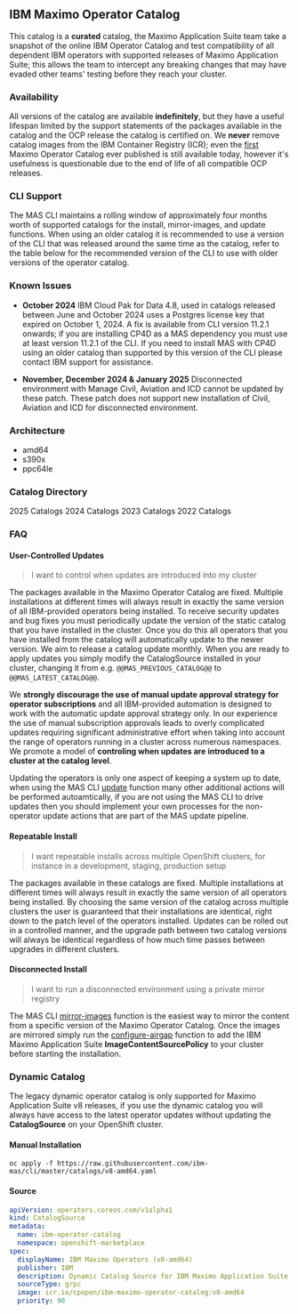IBM Maximo Operator Catalog
-------------------------------------------------------------------------------
This catalog is a **curated** catalog, the Maximo Application Suite team take a snapshot of the online IBM Operator Catalog and test compatibility of all dependent IBM operators with supported releases of Maximo Application Suite; this allows the team to intercept any breaking changes that may have evaded other teams' testing before they reach your cluster.

### Availability
All versions of the catalog are available **indefinitely**, but they have a useful lifespan limited by the support statements of the packages available in the catalog and the OCP release the catalog is certified on.  We **never** remove catalog images from the IBM Container Registry (ICR); even the [first](v8-220717-amd64.md) Maximo Operator Catalog ever published is still available today, however it's usefulness is questionable due to the end of life of all compatible OCP releases.

### CLI Support
The MAS CLI maintains a rolling window of approximately four months worth of supported catalogs for the install, mirror-images, and update functions.  When using an older catalog it is recommended to use a version of the CLI that was released around the same time as the catalog, refer to the table below for the recommended version of the CLI to use with older versions of the operator catalog.

### Known Issues
- **October 2024** IBM Cloud Pak for Data 4.8, used in catalogs released between June and October 2024 uses a Postgres license key that expired on October 1, 2024.  A fix is available from CLI version 11.2.1 onwards; if you are installing CP4D as a MAS dependency you must use at least version 11.2.1 of the CLI.  If you need to install MAS with CP4D using an older catalog than supported by this version of the CLI please contact IBM support for assistance.

- **November, December 2024 & January 2025** Disconnected environment with Manage Civil, Aviation and ICD cannot be updated by these patch. These patch does not support new installation of Civil, Aviation and ICD for disconnected environment. 

### Architecture
- amd64
- s390x
- ppc64le

### Catalog Directory

<cds-tabs trigger-content="Select an item" value="2025">
  <cds-tab id="tab-2025" target="panel-2025" value="2025">2025 Catalogs</cds-tab>
  <cds-tab id="tab-2024" target="panel-2024" value="2024">2024 Catalogs</cds-tab>
  <cds-tab id="tab-2023" target="panel-2023" value="2023">2023 Catalogs</cds-tab>
  <cds-tab id="tab-2022" target="panel-2022" value="2022">2022 Catalogs</cds-tab>
</cds-tabs>

<div class="tab-panel">

  <div id="panel-2025" role="tabpanel" aria-labelledby="tab-2025" hidden>
    <table>
      <thead>
        <tr>
          <th>Catalog</th>
          <th>OCP Support</th>
          <th>CPD Support</th>
          <th>MongoDB Support (CE or EE)</th>
          <th>Recommended CLI</th>
          <th>Support Notes</th>
        </tr>
      </thead>
      <tbody>
        <tr>
          <td><a href="v9-250306-amd64/">v9-250306-amd64</a>, <a href="v9-250306-s390x/">v9-250306-s390x</a></td>
          <td>4.14 - 4.16</td>
          <td>5.0.0</td>
          <td>6.0 - 7.0</td>
          <td>latest</td>
          <td>OCP 4.16 EOS December 27, 2025</td>
        </tr>      
        <tr>
          <td><a href="v9-250206-amd64/">v9-250206-amd64</a>, <a href="v9-250206-s390x/">v9-250206-s390x</a></td>
          <td>4.14 - 4.16</td>
          <td>5.0.0</td>
          <td>6.0 - 7.0</td>
          <td>latest</td>
          <td>OCP 4.16 EOS December 27, 2025</td>
        </tr>
        <tr>
          <td><a href="v9-250109-amd64/">v9-250109-amd64</a>, <a href="v9-250109-s390x/">v9-250109-s390x</a></td>
          <td>4.14 - 4.16</td>
          <td>5.0.0</td>
          <td>6.0 - 7.0</td>
          <td>latest</td>
          <td>OCP 4.16 EOS December 27, 2025</td>
        </tr>
      </tbody>
    </table>
  </div>
  <div id="panel-2024" role="tabpanel" aria-labelledby="tab-2024" hidden>
    <table>
    <thead>
    <tr>
    <th>Catalog</th>
    <th>OCP Support</th>
    <th>CPD Support</th>
    <th>MongoDB Support (CE or EE)</th>
    <th>Recommended CLI</th>
    <th>Support Notes</th>
    </tr>
    </thead>
    <tbody>
    <tr>
    <td><a href="v9-241205-amd64/">v9-241205-amd64</a>, <a href="v9-241205-s390x/">v9-241205-s390x</a></td>
    <td>4.14 - 4.16</td>
    <td>5.0.0</td>
    <td>6.0 - 7.0</td>
    <td>latest</td>
    <td>OCP 4.16 EOS December 27, 2025</td>
    </tr>
    <tr>
    <td><a href="v9-241107-amd64/">v9-241107-amd64</a>, <a href="v9-241107-s390x/">v9-241107-s390x</a></td>
    <td>4.12 - 4.15</td>
    <td>4.8.0</td>
    <td>6.0 - 7.0</td>
    <td>latest</td>
    <td>OCP 4.15 EOS August 27, 2025</td>
    </tr>
    <tr>
    <td><a href="v9-241003-amd64/">v9-241003-amd64</a></td>
    <td>4.12 - 4.15</td>
    <td>4.8.0</td>
    <td>5.0 - 7.0</td>
    <td>13.0.0</td>
    <td>OCP 4.15 EOS August 27, 2025</td>
    </tr>
    <tr>
    <td><a href="v9-240827-amd64/">v9-240827-amd64</a></td>
    <td>4.12 - 4.15</td>
    <td>4.8.0</td>
    <td>5.0 - 7.0</td>
    <td>11.11.3</td>
    <td>OCP 4.15 EOS August 27, 2025</td>
    </tr>
    <tr>
    <td><a href="v9-240730-amd64/">v9-240730-amd64</a></td>
    <td>4.12 - 4.15</td>
    <td>4.8.0</td>
    <td>5.0 - 7.0</td>
    <td>11.5.0</td>
    <td>OCP 4.15 EOS August 27, 2025</td>
    </tr>
    <tr>
    <td><a href="v9-240625-amd64/">v9-240625-amd64</a></td>
    <td>4.12 - 4.14</td>
    <td>4.8.0</td>
    <td>5.0 - 7.0</td>
    <td>10.9.2</td>
    <td>OCP 4.14 EOS May 1, 2025</td>
    </tr>
    <tr>
    <td><a href="v8-240528-amd64/">v8-240528-amd64</a></td>
    <td>4.12 - 4.14</td>
    <td>4.6.6</td>
    <td>5.0 - 7.0</td>
    <td>10.8.1</td>
    <td>OCP 4.14 EOS May 1, 2025</td>
    </tr>
    <tr>
    <td><a href="v8-240430-amd64/">v8-240430-amd64</a></td>
    <td>4.12 - 4.14</td>
    <td>4.6.6</td>
    <td>5.0 - 7.0</td>
    <td>9.4.0</td>
    <td>OCP 4.14 EOS May 1, 2025</td>
    </tr>
    <tr>
    <td><a href="v8-240405-amd64/">v8-240405-amd64</a></td>
    <td>4.12 - 4.14</td>
    <td>4.6.6</td>
    <td>5.0 - 7.0</td>
    <td>9.4.0</td>
    <td>OCP 4.14 EOS May 1, 2025</td>
    </tr>
    <tr>
    <td><a href="v8-240326-amd64/">v8-240326-amd64</a></td>
    <td>4.12 - 4.14</td>
    <td>4.6.6</td>
    <td>5.0 - 7.0</td>
    <td>9.4.0</td>
    <td>OCP 4.14 EOS May 1, 2025</td>
    </tr>
    <tr>
    <td><a href="v8-240227-amd64/">v8-240227-amd64</a></td>
    <td>4.12</td>
    <td>4.6.6</td>
    <td>5.0 - 7.0</td>
    <td>8.2.2</td>
    <td>OCP 4.12 EOS July 17, 2024</td>
    </tr>
    <tr>
    <td><a href="v8-240130-amd64/">v8-240130-amd64</a></td>
    <td>4.12</td>
    <td>4.6.6</td>
    <td>5.0 - 7.0</td>
    <td>8.2.2</td>
    <td>OCP 4.12 EOS July 17, 2024</td>
    </tr>
    </tbody>
    </table>
  </div>
  <div id="panel-2023" role="tabpanel" aria-labelledby="tab-2023" hidden>
    <table>
    <thead>
    <tr>
    <th>Catalog</th>
    <th>OCP Support</th>
    <th>Recommended CLI</th>
    <th>Support Notes</th>
    </tr>
    </thead>
    <tbody>
    <tr>
    <td><a href="v8-231228-amd64/">v8-231228-amd64</a></td>
    <td>4.11 - 4.12</td>
    <td>8.2.2</td>
    <td>OCP 4.12 EOS July 17, 2024</td>
    </tr>
    <tr>
    <td><a href="v8-231128-amd64/">v8-231128-amd64</a></td>
    <td>4.11 - 4.12</td>
    <td>8.2.2</td>
    <td>OCP 4.12 EOS July 17, 2024</td>
    </tr>
    <tr>
    <td><a href="v8-231031-amd64/">v8-231031-amd64</a></td>
    <td>4.11 - 4.12</td>
    <td>7.12.1</td>
    <td>OCP 4.12 EOS July 17, 2024</td>
    </tr>
    <tr>
    <td><a href="v8-231004-amd64/">v8-231004-amd64</a></td>
    <td>4.11 - 4.12</td>
    <td>7.12.1</td>
    <td>OCP 4.12 EOS July 17, 2024</td>
    </tr>
    <tr>
    <td><a href="v8-230926-amd64/">v8-230926-amd64</a></td>
    <td>4.11 - 4.12</td>
    <td>7.12.1</td>
    <td>OCP 4.12 EOS July 17, 2024</td>
    </tr>
    <tr>
    <td><a href="v8-230829-amd64/">v8-230829-amd64</a></td>
    <td>4.10 - 4.12</td>
    <td>7.12.1</td>
    <td>OCP 4.12 EOS July 17, 2024</td>
    </tr>
    <tr>
    <td><a href="v8-230725-amd64/">v8-230725-amd64</a></td>
    <td>4.10 - 4.12</td>
    <td>7.12.1</td>
    <td>OCP 4.12 EOS July 17, 2024</td>
    </tr>
    <tr>
    <td><a href="v8-230721-amd64/">v8-230721-amd64</a></td>
    <td>4.10 - 4.12</td>
    <td>7.12.1</td>
    <td>OCP 4.12 EOS July 17, 2024</td>
    </tr>
    <tr>
    <td><a href="v8-230627-amd64/">v8-230627-amd64</a></td>
    <td>4.10 - 4.12</td>
    <td>5.5.0</td>
    <td>OCP 4.12 EOS July 17, 2024</td>
    </tr>
    <tr>
    <td><a href="v8-230616-amd64/">v8-230616-amd64</a></td>
    <td>4.10 - 4.12</td>
    <td>5.5.0</td>
    <td>OCP 4.12 EOS July 17, 2024</td>
    </tr>
    <tr>
    <td><a href="v8-230526-amd64/">v8-230526-amd64</a></td>
    <td>4.10</td>
    <td>5.5.0</td>
    <td>OCP 4.10 EOS September 10, 2023</td>
    </tr>
    <tr>
    <td><a href="v8-230518-amd64/">v8-230518-amd64</a></td>
    <td>4.10</td>
    <td>5.5.0</td>
    <td>OCP 4.10 EOS September 10, 2023</td>
    </tr>
    <tr>
    <td><a href="v8-230414-amd64/">v8-230414-amd64</a></td>
    <td>4.8 - 4.10</td>
    <td>5.5.0</td>
    <td>OCP 4.10 EOS September 10, 2023</td>
    </tr>
    <tr>
    <td><a href="v8-230314-amd64/">v8-230314-amd64</a></td>
    <td>4.8 - 4.10</td>
    <td>4.3.1</td>
    <td>OCP 4.10 EOS September 10, 2023</td>
    </tr>
    <tr>
    <td><a href="v8-230217-amd64/">v8-230217-amd64</a></td>
    <td>4.8 - 4.10</td>
    <td>4.3.1</td>
    <td>OCP 4.10 EOS September 10, 2023</td>
    </tr>
    <tr>
    <td><a href="v8-230111-amd64/">v8-230111-amd64</a></td>
    <td>4.8 - 4.10</td>
    <td>4.3.1</td>
    <td>OCP 4.10 EOS September 10, 2023</td>
    </tr>
    </tbody>
    </table>
  </div>
  <div id="panel-2022" role="tabpanel" aria-labelledby="tab-2022" hidden>
    <table>
    <thead>
    <tr>
    <th>Catalog</th>
    <th>OCP Support</th>
    <th>Recommended CLI</th>
    <th>Support Notes</th>
    </tr>
    </thead>
    <tbody>
    <tr>
    <td><a href="v8-221228-amd64/">v8-221228-amd64</a></td>
    <td>4.6 - 4.10</td>
    <td>3.9.0</td>
    <td>OCP 4.10 EOS September 10, 2023</td>
    </tr>
    <tr>
    <td><a href="v8-221129-amd64/">v8-221129-amd64</a></td>
    <td>4.6 - 4.10</td>
    <td>3.9.0</td>
    <td>OCP 4.10 EOS September 10, 2023</td>
    </tr>
    <tr>
    <td><a href="v8-221025-amd64/">v8-221025-amd64</a></td>
    <td>4.6 - 4.10</td>
    <td>3.9.0</td>
    <td>OCP 4.10 EOS September 10, 2023</td>
    </tr>
    <tr>
    <td><a href="v8-220927-amd64/">v8-220927-amd64</a></td>
    <td>4.6 - 4.10</td>
    <td>3.5.0</td>
    <td>OCP 4.10 EOS September 10, 2023</td>
    </tr>
    <tr>
    <td><a href="v8-220805-amd64/">v8-220805-amd64</a></td>
    <td>4.6 - 4.10</td>
    <td>3.5.0</td>
    <td>OCP 4.10 EOS September 10, 2023</td>
    </tr>
    <tr>
    <td><a href="v8-220717-amd64/">v8-220717-amd64</a></td>
    <td>4.6 - 4.10</td>
    <td>3.5.0</td>
    <td>OCP 4.10 EOS September 10, 2023</td>
    </tr>
    </tbody>
    </table>
  </div>
</div>


### FAQ
#### User-Controlled Updates
> I want to control when updates are introduced into my cluster

The packages available in the Maximo Operator Catalog are fixed. Multiple installations at different times will always result in exactly the same version of all IBM-provided operators being installed.  To receive security updates and bug fixes you must periodically update the version of the static catalog that you have installed in the cluster.  Once you do this all operators that you have installed from the catalog will automatically update to the newer version.  We aim to release a catalog update monthly.  When you are ready to apply updates you simply modify the CatalogSource installed in your cluster, changing it from e.g. `@@MAS_PREVIOUS_CATALOG@@` to `@@MAS_LATEST_CATALOG@@`.

We **strongly discourage the use of manual update approval strategy for operator subscriptions** and all IBM-provided automation is designed to work with the automatic update approval strategy only.  In our experience the use of manual subscription approvals leads to overly complicated updates requiring significant administrative effort when taking into account the range of operators running in a cluster across numerous namespaces. We promote a model of **controling when updates are introduced to a cluster at the catalog level**.

Updating the operators is only one aspect of keeping a system up to date, when using the MAS CLI [update](../commands/update.md) function many other additional actions will be performed autoamtically, if you are not using the MAS CLI to drive updates then you should implement your own processes for the non-operator update actions that are part of the MAS update pipeline.

#### Repeatable Install
> I want repeatable installs across multiple OpenShift clusters, for instance in a development, staging, production setup

The packages available in these catalogs are fixed. Multiple installations at different times will always result in exactly the same version of all operators being installed.  By choosing the same version of the catalog across multiple clusters the user is guaranteed that their installations are identical, right down to the patch level of the operators installed.  Updates can be rolled out in a controlled manner, and the upgrade path between two catalog versions will always be identical regardless of how much time passes between upgrades in different clusters.

#### Disconnected Install
> I want to run a disconnected environment using a private mirror registry

The MAS CLI [mirror-images](../guides/image-mirroring.md) function is the easiest way to mirror the content from a specific version of the Maximo Operator Catalog.  Once the images are mirrored simply run the [configure-airgap](../commands/configure-airgap.md) function to add the IBM Maximo Application Suite **ImageContentSourcePolicy** to your cluster before starting the installation.


### Dynamic Catalog
The legacy dynamic operator catalog is only supported for Maximo Application Suite v8 releases, if you use the dynamic catalog you will always have access to the latest operator updates without updating the **CatalogSource** on your OpenShift cluster.

#### Manual Installation
`oc apply -f https://raw.githubusercontent.com/ibm-mas/cli/master/catalogs/v8-amd64.yaml`

#### Source
```yaml
apiVersion: operators.coreos.com/v1alpha1
kind: CatalogSource
metadata:
  name: ibm-operator-catalog
  namespace: openshift-marketplace
spec:
  displayName: IBM Maximo Operators (v8-amd64)
  publisher: IBM
  description: Dynamic Catalog Source for IBM Maximo Application Suite
  sourceType: grpc
  image: icr.io/cpopen/ibm-maximo-operator-catalog:v8-amd64
  priority: 90
```

